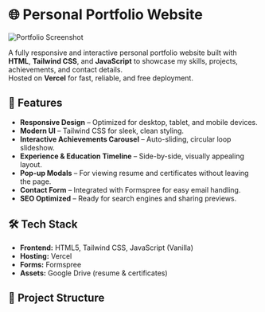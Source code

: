 # 🌐 Personal Portfolio Website

![Portfolio Screenshot](./assets/preview.png)

A fully responsive and interactive personal portfolio website built with **HTML**, **Tailwind CSS**, and **JavaScript** to showcase my skills, projects, achievements, and contact details.  
Hosted on **Vercel** for fast, reliable, and free deployment.

## 📌 Features

- **Responsive Design** – Optimized for desktop, tablet, and mobile devices.
- **Modern UI** – Tailwind CSS for sleek, clean styling.
- **Interactive Achievements Carousel** – Auto-sliding, circular loop slideshow.
- **Experience & Education Timeline** – Side-by-side, visually appealing layout.
- **Pop-up Modals** – For viewing resume and certificates without leaving the page.
- **Contact Form** – Integrated with Formspree for easy email handling.
- **SEO Optimized** – Ready for search engines and sharing previews.

## 🛠 Tech Stack

- **Frontend:** HTML5, Tailwind CSS, JavaScript (Vanilla)
- **Hosting:** Vercel
- **Forms:** Formspree
- **Assets:** Google Drive (resume & certificates)

## 📂 Project Structure

